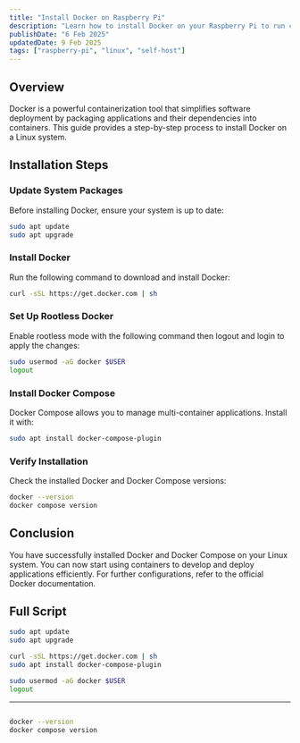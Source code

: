```yaml
---
title: "Install Docker on Raspberry Pi"
description: "Learn how to install Docker on your Raspberry Pi to run containerized applications and services."
publishDate: "6 Feb 2025"
updatedDate: 9 Feb 2025
tags: ["raspberry-pi", "linux", "self-host"]
---
```


## Overview

Docker is a powerful containerization tool that simplifies software deployment by packaging applications and their dependencies into containers. This guide provides a step-by-step process to install Docker on a Linux system.

## Installation Steps

### Update System Packages

Before installing Docker, ensure your system is up to date:

```bash
sudo apt update
sudo apt upgrade
```

### Install Docker

Run the following command to download and install Docker:

```bash
curl -sSL https://get.docker.com | sh
```

### Set Up Rootless Docker

Enable rootless mode with the following command then logout and login to apply the changes:

```bash
sudo usermod -aG docker $USER
logout
```

### Install Docker Compose

Docker Compose allows you to manage multi-container applications. Install it with:

```bash
sudo apt install docker-compose-plugin
```

### Verify Installation

Check the installed Docker and Docker Compose versions:

```bash
docker --version
docker compose version
```

## Conclusion

You have successfully installed Docker and Docker Compose on your Linux system. You can now start using containers to develop and deploy applications efficiently. For further configurations, refer to the official Docker documentation.

## Full Script


```bash
sudo apt update
sudo apt upgrade

curl -sSL https://get.docker.com | sh
sudo apt install docker-compose-plugin

sudo usermod -aG docker $USER
logout
```
---
```bash

docker --version
docker compose version
```
